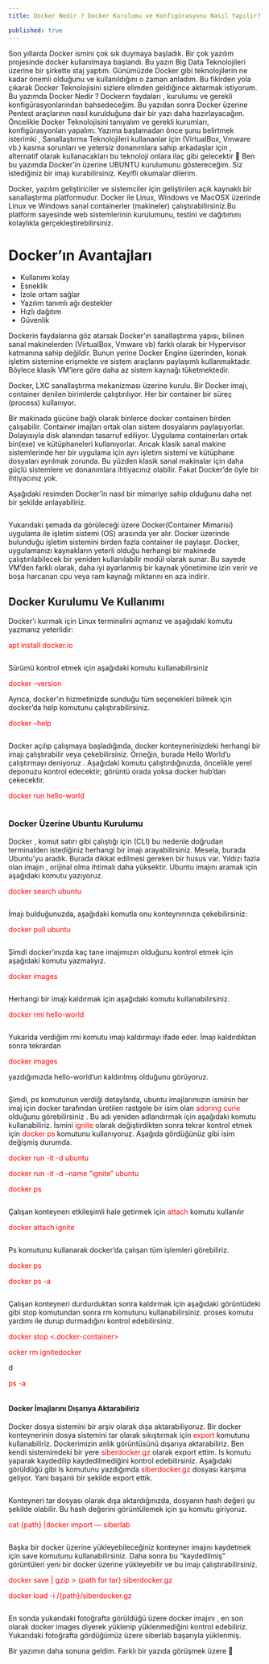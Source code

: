 ```yaml
---
title: Docker Nedir ? Docker Kurulumu ve Konfigürasyonu Nasıl Yapılır?

published: true
---
```


<p>Son yıllarda Docker ismini çok sık duymaya başladık. Bir çok yazılım projesinde docker kullanılmaya başlandı. Bu yazın Big Data Teknolojileri üzerine bir şirkette staj yaptım. Günümüzde Docker gibi teknolojilerin ne kadar önemli olduğunu ve kullanıldığını o zaman anladım. Bu fikirden yola çıkarak Docker Teknolojisini sizlere elimden geldiğince aktarmak istiyorum. Bu yazımda Docker Nedir ? Dockerın faydaları , kurulumu ve gerekli konfigürasyonlarından bahsedeceğim. Bu yazıdan sonra Docker üzerine Pentest araçlarının nasıl kurulduğuna dair bir yazı daha hazırlayacağım. Öncelikle Docker Teknolojisini tanıyalım ve gerekli kurumları, konfigürasyonları yapalım. Yazıma başlamadan önce şunu belirtmek isterimki , Sanallaştırma Teknolojileri kullananlar için (VirtualBox, Vmware vb.) kasma sorunları ve yetersiz donanımlara sahip arkadaşlar için , alternatif olarak kullanacakları bu teknoloji onlara ilaç gibi gelecektir 🙂 Ben bu yazımda Docker’in üzerine UBUNTU kurulumunu göstereceğim. Siz istediğiniz bir imajı kurabilirsiniz. Keyifli okumalar dilerim.</p>
<p>Docker, yazılım geliştiriciler ve sistemciler için geliştirilen açık kaynaklı bir sanallaştırma platformudur.
Docker ile Linux, Windows ve MacOSX üzerinde Linux ve Windows sanal containerler (makineler) çalıştırabilirsiniz.Bu platform sayesinde web sistemlerinin kurulumunu, testini ve dağıtımını kolaylıkla gerçekleştirebilirsiniz.</p>

# [](#header-1) Docker’ın Avantajları

* Kullanımı kolay
* Esneklik
* İzole ortam sağlar
* Yazılım tanımlı ağı destekler
* Hızlı dağıtım
* Güvenlik

<p>Dockerin faydalarına göz atarsak Docker’ın sanallaştırma yapısı, bilinen sanal makinelerden (VirtualBox, Vmware vb) farklı olarak bir Hypervisor katmanına sahip değildir. Bunun yerine Docker Engine üzerinden, konak işletim sistemine erişmekte ve sistem araçlarını paylaşımlı kullanmaktadır. Böylece klasik VM’lere göre daha az sistem kaynağı tüketmektedir.</p>
<p>Docker, LXC sanallaştırma mekanizması üzerine kurulu. Bir Docker imajı, container denilen birimlerde çalıştırılıyor. Her bir container bir süreç (process) kullanıyor.</p>
<p>Bir makinada gücüne bağlı olarak binlerce docker containerı birden çalışabilir. Container imajları ortak olan sistem dosyalarını paylaşıyorlar. Dolayısıyla disk alanından tasarruf ediliyor. Uygulama containerları ortak bin(exe) ve kütüphaneleri kullanıyorlar. Ancak klasik sanal makine sistemlerinde her bir uygulama için ayrı işletim sistemi ve kütüphane dosyaları ayrılmak zorunda. Bu yüzden klasik sanal makinalar için daha güçlü sistemlere ve donanımlara ihtiyacınız olabilir. Fakat Docker’de öyle bir ihtiyacınız yok.</p>
<p>Aşağıdaki resimden Docker’in nasıl bir mimariye sahip olduğunu daha net bir şekilde anlayabiliriz.</p>
<img src="https://miro.medium.com/max/2400/0*-fdS5rF4bnMinXdY.png" alt="">
<p>Yukarıdaki şemada da görüleceği üzere Docker(Container Mimarisi) uygulama ile işletim sistemi (OS) arasında yer alır. Docker üzerinde bulunduğu işletim sistemini birden fazla container ile paylaşır. Docker, uygulamanızı kaynakların yeterli olduğu herhangi bir makinede çalıştırılabilecek bir yeniden kullanılabilir modül olarak sunar. Bu sayede VM’den farklı olarak, daha iyi ayarlanmış bir kaynak yönetimine izin verir ve boşa harcanan cpu veya ram kaynağı miktarını en aza indirir.</p>

## [](#header-2) Docker Kurulumu Ve Kullanımı
<p>Docker’ı kurmak için Linux terminalini açmanız ve aşağıdaki komutu yazmanız yeterlidir:</p>
<a style="color:red;">apt install docker.io</a>
<p><img src="https://miro.medium.com/max/700/0*EgBdsK61597uJszs.png" alt=""></p>
<p>Sürümü kontrol etmek için aşağıdaki komutu kullanabilirsiniz </p>
<a style="color:red;">docker –version</a>
<p>Ayrıca, docker’ın hizmetinizde sunduğu tüm seçenekleri bilmek için docker’da help komutunu çalıştırabilirsiniz.</p>
<a style="color:red;">docker –help</a>
<p><img src="https://miro.medium.com/max/700/0*kR-_ExTSLaYyEILr.png" alt=""></p>
<p>Docker açılıp çalışmaya başladığında, docker konteynerinizdeki herhangi bir imajı çalıştırabilir veya çekebilirsiniz. Örneğin, burada Hello World’u çalıştırmayı deniyoruz . Aşağıdaki komutu çalıştırdığınızda, öncelikle yerel deponuzu kontrol edecektir; görüntü orada yoksa docker hub‘dan çekecektir.</p>
<p><a style="color:red;">docker run hello-world</a></p>
<img src="https://miro.medium.com/max/692/0*FpU_BBCPnwUQ-zv0.png" alt="">




### [](#header-3)Docker Üzerine Ubuntu Kurulumu


<p>Docker , komut satırı gibi çalıştığı için (CLI) bu nedenle doğrudan terminalden istediğiniz herhangi bir imajı arayabilirsiniz. Mesela, burada Ubuntu’yu aradık. Burada dikkat edilmesi gereken bir husus var. Yıldızı fazla olan imajın , orijinal olma ihtimalı daha yüksektir. Ubuntu imajını aramak için aşağıdaki komutu yazıyoruz.</p>

<p><a style="color:red;">docker search ubuntu</a></p>
<img src="https://miro.medium.com/max/700/0*B1fJ81FSzMzHXuY2.png" alt="">
<p>İmajı bulduğunuzda, aşağıdaki komutla onu konteynırınıza çekebilirsiniz:</p>

<p><a style="color:red;">docker pull ubuntu</a></p>
<img src="https://miro.medium.com/max/667/0*rR3k2GPTVziK_MbH.png" alt="">
<p>Şimdi docker’ınızda kaç tane imajımızın olduğunu kontrol etmek için aşağıdaki komutu yazmalıyız.</p>
<p><a style="color:red;">docker images</a></p>
<img src="https://miro.medium.com/max/700/0*3p0Se3cdI1NKCHXK.png" alt="">
<p>Herhangi bir imajı kaldırmak için aşağıdaki komutu kullanabilirsiniz.</p>
<p><a style="color:red;">docker rmi hello-world</a></p>
<img src="https://miro.medium.com/max/700/0*CQOkYYD7NuGqo0I5.png" alt="">
<p>Yukarida verdiğim rmi komutu imajı kaldırmayı ifade eder. İmajı kaldırdıktan sonra tekrardan <p><a style="color:red;">docker images</a></p> yazdığımızda hello-world’un kaldırılmış olduğunu görüyoruz.</p>
<img src="https://miro.medium.com/max/700/0*xULxHBbn2LYtHk7_.png" alt="">
<p>Şimdi, ps komutunun verdiği detaylarda, ubuntu imajlarımızın isminin her imaj için docker tarafından üretilen rastgele bir isim olan <a style="color:red;">adoring curie</a> olduğunu görebilirsiniz . Bu adı yeniden adlandırmak için aşağıdaki komutu kullanabiliriz. İsmini <a style="color:red;">ignite</a> olarak değiştirdikten sonra tekrar kontrol etmek için <a style="color:red;">docker ps</a> komutunu kullanıyoruz. Aşağıda gördüğünüz gibi isim değişmiş durumda.</p>
<p><a style="color:red;">docker run -it -d ubuntu</a></p>
<p><a style="color:red;">docker run -it -d –name “ignite” ubuntu</a></p>
<p><a style="color:red;">docker ps</a></p>
<img src="https://miro.medium.com/max/700/0*44nPGg_yoZJIHxzB.png" alt="" >
<p>Çalışan konteynerı etkileşimli hale getirmek için <a style="color:red;">attach</a> komutu kullanılır</p>
<p><a style="color:red;">docker attach ignite</a></p>
<img src="https://miro.medium.com/max/636/0*Dt-YlqmHXc3g_puc.png" alt="" >
<p>Ps komutunu kullanarak docker’da çalışan tüm işlemleri görebiliriz.</p>
<p><a style="color:red;">docker ps</a></p>
<p><a style="color:red;">docker ps -a</a></p>
<img src="https://miro.medium.com/max/700/0*Lqc_jzaRUawIvkDa.png" alt="" >
<p>Çalışan konteyneri durdurduktan sonra kaldırmak için aşağıdaki görüntüdeki gibi stop komutundan sonra rm komutunu kullanabilirsiniz. proses komutu yardımı ile durup durmadığını kontrol edebilirsiniz.</p>
<p><a style="color:red;">docker stop <.docker-container> </a></p>
<p><a style="color:red;">ocker rm ignitedocker</a></p>d
<p><a style="color:red;">ps -a</a></p>
<img src="https://miro.medium.com/max/700/0*zB1s_lkhAIUKHiB3.png" alt="" >

#### [](#header-4)Docker İmajlarını Dışarıya Aktarabiliriz



<p>Docker dosya sistemini bir arşiv olarak dışa aktarabiliyoruz. Bir docker konteynerinin dosya sistemini tar olarak sıkıştırmak için <a style="color:red;">export</a> komutunu kullanabiliriz. Dockerimizin anlık görüntüsünü dışarıya aktarabiliriz. Ben kendi sistemimdeki bir yere <a style="color:red;">siberdocker.gz </a> olarak export ettim. ls komutu yaparak kaydedilip kaydedilmediğini kontrol edebilirsiniz. Aşağıdaki görüldüğü gibi ls komutunu yazdığımda <a style="color:red;">siberdocker.gz </a> dosyası karşıma geliyor. Yani başarılı bir şekilde export ettik.</p>
<img src="https://miro.medium.com/max/700/0*VoVHU6II8VJKO64V.png" alt="" >

<p>Konteyneri tar dosyası olarak dışa aktardığınızda, dosyanın hash değeri şu şekilde olabilir. Bu hash değerini görüntülemek için şu komutu giriyoruz.</p>
<p><a style="color:red;">cat {path} |docker import — siberlab</a></p>
<img src="https://miro.medium.com/max/700/0*I5ihdwiDn9XrdQaD.png" alt="" >
<p>Başka bir docker üzerine yükleyebileceğiniz konteyner imajını kaydetmek için save komutunu kullanabilirsiniz. Daha sonra bu “kaydedilmiş” görüntüleri yeni bir docker üzerine yükleyebilir ve bu imajı çalıştırabilirsiniz.</p>
<p><a style="color:red;">docker save <container name> | gzip > {path for tar} siberdocker.gz</a></p>
<p><a style="color:red;">docker load -i /{path}/siberdocker.gz</a></p>
<img src="https://miro.medium.com/max/700/0*ZwJMFuX6GaTA59iz.png" alt="" >
<p>En sonda yukarıdaki fotoğrafta görüldüğü üzere docker imajını , en son olarak docker images diyerek yüklenip yüklenmediğini kontrol edebiliriz. Yukarıdaki fotoğrafta gördüğümüz üzere siberlab başarıyla yüklenmiş.</p>
<p>Bir yazımın daha sonuna geldim. Farklı bir yazıda görüşmek üzere 🙂 </p>